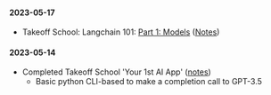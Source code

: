 #### 2023-05-17
- Takeoff School: Langchain 101: [Part 1: Models]() ([Notes]())

#### 2023-05-14
- Completed Takeoff School 'Your 1st AI App' ([notes](https://github.com/dudgeon/prompt-notes/blob/main/tutorials/Takeoff%20School%20-%20Building%20your%201st%20AI%20App.md))
	- Basic python CLI-based to make a completion call to GPT-3.5